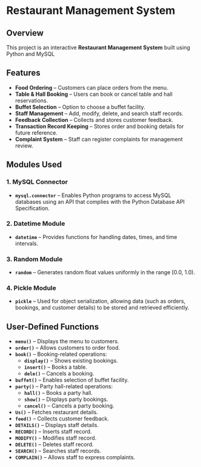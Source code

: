 # Restaurant Management System

## Overview
This project is an interactive **Restaurant Management System** built using Python and MySQL
## Features
- **Food Ordering** – Customers can place orders from the menu.
- **Table & Hall Booking** – Users can book or cancel table and hall reservations.
- **Buffet Selection** – Option to choose a buffet facility.
- **Staff Management** – Add, modify, delete, and search staff records.
- **Feedback Collection** – Collects and stores customer feedback.
- **Transaction Record Keeping** – Stores order and booking details for future reference.
- **Complaint System** – Staff can register complaints for management review.
## Modules Used

### 1. **MySQL Connector**
- **`mysql.connector`** – Enables Python programs to access MySQL databases using an API that complies with the Python Database API Specification.

### 2. **Datetime Module**
- **`datetime`** – Provides functions for handling dates, times, and time intervals.

### 3. **Random Module**
- **`random`** – Generates random float values uniformly in the range [0.0, 1.0).

### 4. **Pickle Module**
- **`pickle`** – Used for object serialization, allowing data (such as orders, bookings, and customer details) to be stored and retrieved efficiently.


## User-Defined Functions

- **`menu()`** – Displays the menu to customers.
- **`order()`** – Allows customers to order food.
- **`book()`** – Booking-related operations:
  - **`display()`** – Shows existing bookings.
  - **`insert()`** – Books a table.
  - **`dele()`** – Cancels a booking.
- **`buffet()`** – Enables selection of buffet facility.
- **`party()`** – Party hall-related operations:
  - **`hall()`** – Books a party hall.
  - **`show()`** – Displays party bookings.
  - **`cancel()`** – Cancels a party booking.
- **`Us()`** – Fetches restaurant details.
- **`feed()`** – Collects customer feedback.
- **`DETAILS()`** – Displays staff details.
- **`RECORD()`** – Inserts staff record.
- **`MODIFY()`** – Modifies staff record.
- **`DELETE()`** – Deletes staff record.
- **`SEARCH()`** – Searches staff records.
- **`COMPLAIN()`** – Allows staff to express complaints.

